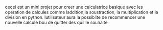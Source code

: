 cecei est un mini projet pour creer une calculatrice basique avec les operation de calcules comme laddition,la soustraction,
la multiplication et la division en python.
lutilisateur aura la possiblite de recommencer une nouvelle calcule bou de quitter des quil le souhaite
